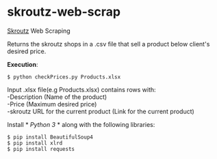 # skroutz-web-scrap
[Skroutz](https://www.skroutz.gr/) Web Scraping

Returns the skroutz shops in a .csv file that sell  a product below client's desired price.  

**Execution**:  
```
$ python checkPrices.py Products.xlsx  
```

Input .xlsx file(e.g Products.xlsx) contains rows with:  
-Description (Name of the product)  
-Price (Maximum desired price)  
-skroutz URL for the current product (Link for the current product)  

Install * *Python 3* * along with the following libraries:  
```
$ pip install BeautifulSoup4  
$ pip install xlrd  
$ pip install requests 
```


